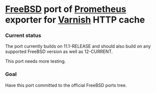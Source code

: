 # [FreeBSD](https://www.freebsd.org/) port of [Prometheus](https://prometheus.io/) exporter for [Varnish](http://varnish-cache.org/) HTTP cache

### Current status

The port currently builds on 11.1-RELEASE and should also build on any
supported FreeBSD version as well as 12-CURRENT.

This port needs more testing.


### Goal

Have this port committed to the official FreeBSD ports tree.
